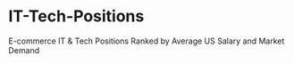# IT-Tech-Positions
E-commerce IT &amp; Tech Positions Ranked by Average US Salary and Market Demand
